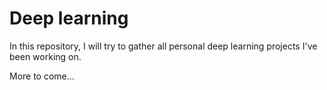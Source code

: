 # Deep learning

In this repository, I will try to gather all personal deep learning projects I've been working on. 

More to come...

